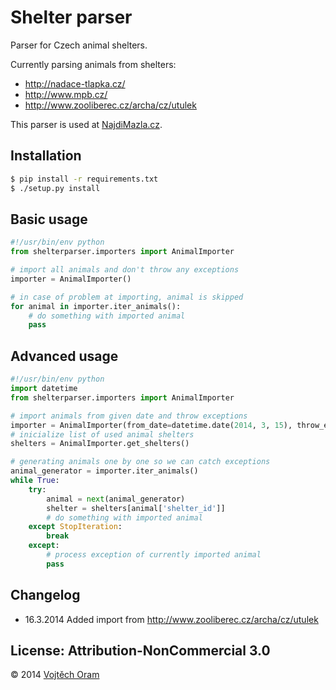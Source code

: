 # Shelter parser

Parser for Czech animal shelters.

Currently parsing animals from shelters:
- http://nadace-tlapka.cz/
- http://www.mpb.cz/
- http://www.zooliberec.cz/archa/cz/utulek

This parser is used at [NajdiMazla.cz](http://najdimazla.cz).

## Installation

```bash
$ pip install -r requirements.txt
$ ./setup.py install
```

## Basic usage

```python
#!/usr/bin/env python
from shelterparser.importers import AnimalImporter

# import all animals and don't throw any exceptions
importer = AnimalImporter()

# in case of problem at importing, animal is skipped
for animal in importer.iter_animals():
    # do something with imported animal
    pass
```

## Advanced usage

```python
#!/usr/bin/env python
import datetime
from shelterparser.importers import AnimalImporter

# import animals from given date and throw exceptions
importer = AnimalImporter(from_date=datetime.date(2014, 3, 15), throw_exceptions=True)
# inicialize list of used animal shelters
shelters = AnimalImporter.get_shelters()

# generating animals one by one so we can catch exceptions
animal_generator = importer.iter_animals()
while True:
    try:
        animal = next(animal_generator)
        shelter = shelters[animal['shelter_id']]
        # do something with imported animal
    except StopIteration:
        break
    except:
        # process exception of currently imported animal
        pass
```

## Changelog

- 16.3.2014 Added import from http://www.zooliberec.cz/archa/cz/utulek

## License: Attribution-NonCommercial 3.0

© 2014 [Vojtěch Oram](http://vojtechoram.cz)
